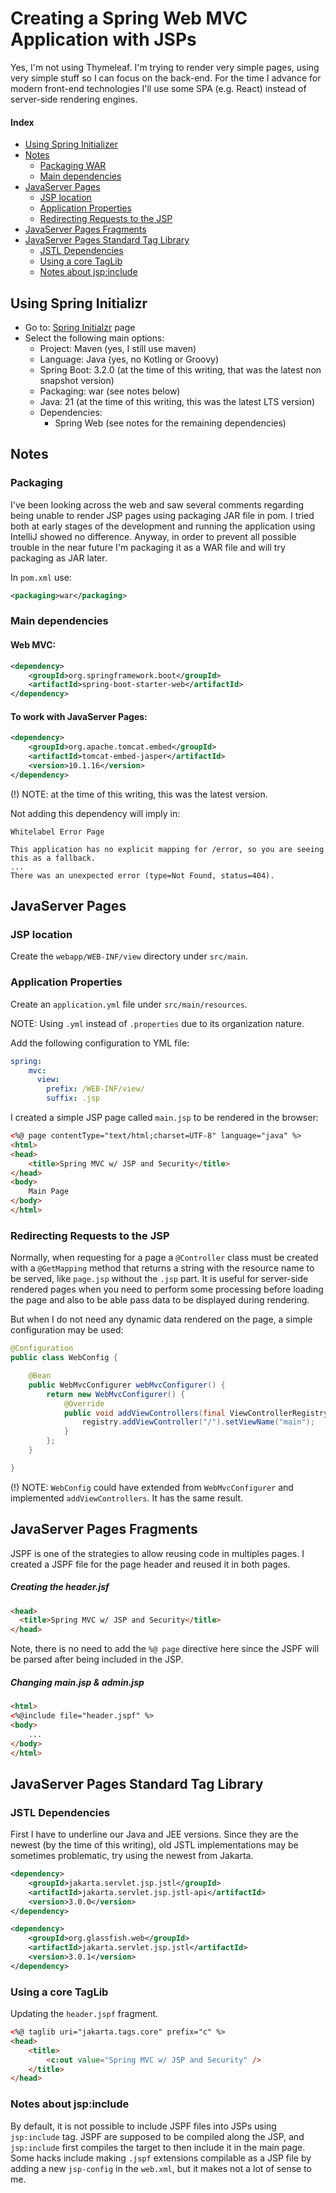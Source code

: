 # Creating a Spring Web MVC Application with JSPs

Yes, I'm not using Thymeleaf. I'm trying to render very simple pages, using very simple stuff so I can focus on the 
back-end. For the time I advance for modern front-end technologies I'll use some SPA (e.g. React) instead of server-side 
rendering engines.

#### Index
- [Using Spring Initializer](#using-spring-initializr)
- [Notes](#notes)
  - [Packaging WAR](#packaging)
  - [Main dependencies](#main-dependencies)
- [JavaServer Pages](#javaserver-pages)
  - [JSP location](#jsp-location)
  - [Application Properties](#application-properties)
  - [Redirecting Requests to the JSP](#redirecting-requests-to-the-jsp)
- [JavaServer Pages Fragments](#javaserver-pages-fragments)
- [JavaServer Pages Standard Tag Library](#javaserver-pages-standard-tag-library)
  - [JSTL Dependencies](#jstl-dependencies)
  - [Using a core TagLib](#using-a-core-taglib)
  - [Notes about jsp:include](#notes-about-jspinclude)

## Using Spring Initializr

- Go to: [Spring Initialzr](https://start.spring.io/) page
- Select the following main options:
    - Project: Maven (yes, I still use maven)
    - Language: Java (yes, no Kotling or Groovy)
    - Spring Boot: 3.2.0 (at the time of this writing, that was the latest non snapshot version)
    - Packaging: war (see notes below)
    - Java: 21 (at the time of this writing, this was the latest LTS version)
    - Dependencies:
        - Spring Web (see notes for the remaining dependencies)

## Notes

### Packaging

I've been looking across the web and saw several comments regarding being unable to render JSP pages using packaging 
JAR file in pom. I tried both at early stages of the development and running the application using IntelliJ showed no 
difference. Anyway, in order to prevent all possible trouble in the near future I'm packaging it as a WAR file and will 
try packaging as JAR later.

In `pom.xml` use:

```xml        I
<packaging>war</packaging>
```

### Main dependencies

#### Web MVC:

```xml
<dependency>
    <groupId>org.springframework.boot</groupId>
    <artifactId>spring-boot-starter-web</artifactId>
</dependency>
```

#### To work with JavaServer Pages:

```xml
<dependency>
    <groupId>org.apache.tomcat.embed</groupId>
    <artifactId>tomcat-embed-jasper</artifactId>
    <version>10.1.16</version>
</dependency>
```

(!) NOTE: at the time of this writing, this was the latest version.

Not adding this dependency will imply in:
```
Whitelabel Error Page

This application has no explicit mapping for /error, so you are seeing this as a fallback.
...
There was an unexpected error (type=Not Found, status=404).
```

## JavaServer Pages

### JSP location

Create the `webapp/WEB-INF/view` directory under `src/main`.

### Application Properties

Create an `application.yml` file under `src/main/resources`.

NOTE: Using `.yml` instead of `.properties` due to its organization nature.

Add the following configuration to YML file:

```yml
spring:
    mvc:
      view:
        prefix: /WEB-INF/view/
        suffix: .jsp
``` 

I created a simple JSP page called `main.jsp` to be rendered in the browser:

```html
<%@ page contentType="text/html;charset=UTF-8" language="java" %>
<html>
<head>
    <title>Spring MVC w/ JSP and Security</title>
</head>
<body>
    Main Page
</body>
</html>
```

### Redirecting Requests to the JSP

Normally, when requesting for a page a `@Controller` class must be created with a `@GetMapping` method that returns a 
string with the resource name to be served, like `page.jsp` without the `.jsp` part. It is useful for server-side 
rendered pages when you need to perform some processing before loading the page and also to be able pass data to be 
displayed during rendering.

But when I do not need any dynamic data rendered on the page, a simple configuration may be used:

```java
@Configuration
public class WebConfig {

    @Bean
    public WebMvcConfigurer webMvcConfigurer() {
        return new WebMvcConfigurer() {
            @Override
            public void addViewControllers(final ViewControllerRegistry registry) {
                registry.addViewController("/").setViewName("main");
            }
        };
    }

}
```

(!) NOTE: `WebConfig` could have extended from `WebMvcConfigurer` and implemented `addViewControllers`. It has the same
result.

## JavaServer Pages Fragments

JSPF is one of the strategies to allow reusing code in multiples pages. I created a JSPF file for the page header and
reused it in both pages.

##### Creating the header.jsf

```html
<head>
  <title>Spring MVC w/ JSP and Security</title>
</head>
```

Note, there is no need to add the `%@ page` directive here since the JSPF will be parsed after being included in the 
JSP.

##### Changing main.jsp & admin.jsp

```html
<html>
<%@include file="header.jspf" %>
<body>
    ...
</body>
</html>
```

## JavaServer Pages Standard Tag Library

### JSTL Dependencies

First I have to underline our Java and JEE versions. Since they are the newest (by the time of this writing), old JSTL
implementations may be sometimes problematic, try using the newest from Jakarta.

```xml
<dependency>
    <groupId>jakarta.servlet.jsp.jstl</groupId>
    <artifactId>jakarta.servlet.jsp.jstl-api</artifactId>
    <version>3.0.0</version>
</dependency>

<dependency>
    <groupId>org.glassfish.web</groupId>
    <artifactId>jakarta.servlet.jsp.jstl</artifactId>
    <version>3.0.1</version>
</dependency>
```

### Using a core TagLib

Updating the `header.jspf` fragment.

```html
<%@ taglib uri="jakarta.tags.core" prefix="c" %>
<head>
    <title>
        <c:out value="Spring MVC w/ JSP and Security" />
    </title>
</head>
```

### Notes about jsp:include

By default, it is not possible to include JSPF files into JSPs using `jsp:include` tag. JSPF are supposed to be compiled 
along the JSP, and `jsp:include` first compiles the target to then include it in the main page. Some hacks include 
making `.jspf` extensions compilable as a JSP file by adding a new `jsp-config` in the `web.xml`, but it makes not a lot 
of sense to me.